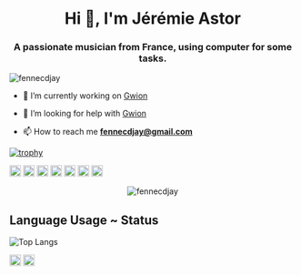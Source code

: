 <h1 align="center">Hi 👋, I'm Jérémie Astor</h1>
<h3 align="center">A passionate musician from France, using computer for some tasks.</h3>

<p align="left"> <img src="https://komarev.com/ghpvc/?username=fennecdjay" alt="fennecdjay" /> </p>

- 🔭 I’m currently working on [Gwion](https://Gwion.github.io/Gwion/)

- 🤔 I’m looking for help with [Gwion](https://Gwion.github.io/Gwion/)

- 📫 How to reach me **fennecdjay@gmail.com**


[![trophy](https://github-profile-trophy.vercel.app/?username=fennecdjay&theme=onedark)](https://github.com/ryo-ma/github-profile-trophy)
<p align="left"><img src="https://devicons.github.io/devicon/devicon.git/icons/c/c-original.svg" alt="c" width="20" height="20"/> <img src="https://devicons.github.io/devicon/devicon.git/icons/cplusplus/cplusplus-original.svg" alt="cplusplus" width="20" height="20"/> <img src="https://devicons.github.io/devicon/devicon.git/icons/html5/html5-original-wordmark.svg" alt="html5" width="20" height="20"/> <img src="https://devicons.github.io/devicon/devicon.git/icons/javascript/javascript-original.svg" alt="javascript" width="20" height="20"/> <img src="https://devicons.github.io/devicon/devicon.git/icons/typescript/typescript-original.svg" alt="typescript" width="20" height="20"/> <img src="https://devicons.github.io/devicon/devicon.git/icons/python/python-original-wordmark.svg" alt="python" width="20" height="20"/> <img src="https://devicons.github.io/devicon/devicon.git/icons/linux/linux-original.svg" alt="linux" width="20" height="20"/></p><p align="center"> <img src="https://github-readme-stats.vercel.app/api?username=fennecdjay&layout=compact&theme=dark&show_icons=true" alt="fennecdjay" /> </p>

## Language Usage ~ Status
![Top Langs](https://github-readme-stats.aemiej.vercel.app/api/top-langs/?username=fennecdjay&layout=compact&theme=dark&show_icons=true&hide_border=true&private=true)
<p align="center">

<a href="https://dev.to/fennecdjay" target="blank"><img align="center" src="https://cdn.jsdelivr.net/npm/simple-icons@3.0.1/icons/dev-dot-to.svg" alt="fennecdjay" height="20" width="20" /></a>
<a href="https://stackoverflow.com/users/10889137" target="blank"><img align="center" src="https://cdn.jsdelivr.net/npm/simple-icons@3.0.1/icons/stackoverflow.svg" alt="10889137" height="20" width="20" /></a>
</p>
